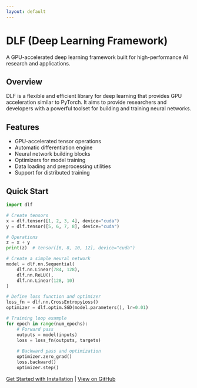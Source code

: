 ```yaml
---
layout: default
---
```


# DLF (Deep Learning Framework)

A GPU-accelerated deep learning framework built for high-performance AI research and applications.

## Overview

DLF is a flexible and efficient library for deep learning that provides GPU acceleration similar to PyTorch. It aims to provide researchers and developers with a powerful toolset for building and training neural networks.

## Features

- GPU-accelerated tensor operations
- Automatic differentiation engine
- Neural network building blocks
- Optimizers for model training
- Data loading and preprocessing utilities
- Support for distributed training

## Quick Start

```python
import dlf

# Create tensors
x = dlf.tensor([1, 2, 3, 4], device="cuda")
y = dlf.tensor([5, 6, 7, 8], device="cuda")

# Operations
z = x + y
print(z)  # tensor([6, 8, 10, 12], device="cuda")

# Create a simple neural network
model = dlf.nn.Sequential(
    dlf.nn.Linear(784, 128),
    dlf.nn.ReLU(),
    dlf.nn.Linear(128, 10)
)

# Define loss function and optimizer
loss_fn = dlf.nn.CrossEntropyLoss()
optimizer = dlf.optim.SGD(model.parameters(), lr=0.01)

# Training loop example
for epoch in range(num_epochs):
    # Forward pass
    outputs = model(inputs)
    loss = loss_fn(outputs, targets)
    
    # Backward pass and optimization
    optimizer.zero_grad()
    loss.backward()
    optimizer.step()
```

[Get Started with Installation](installation.html) | [View on GitHub](https://github.com/yourusername/pyDLF) 